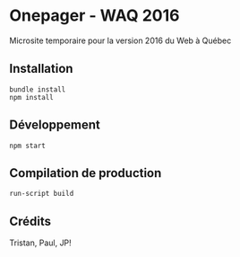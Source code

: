 # Onepager - WAQ 2016

Microsite temporaire pour la version 2016 du Web à Québec

## Installation

    bundle install
    npm install

## Développement

    npm start

## Compilation de production

    run-script build

## Crédits

Tristan, Paul, JP!
